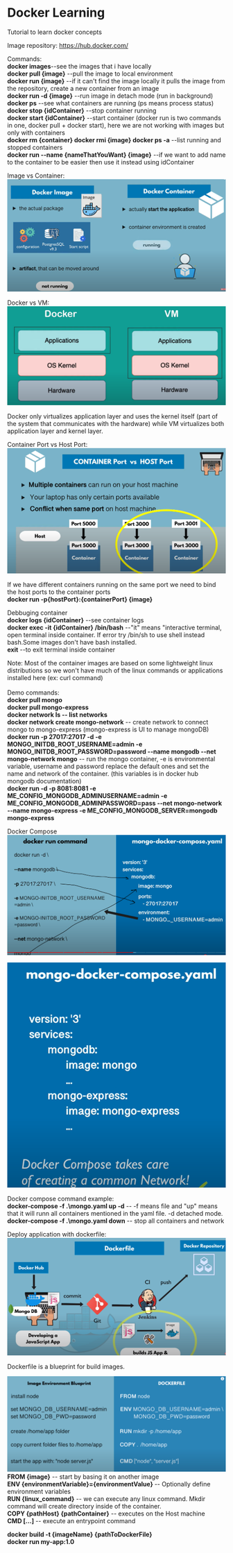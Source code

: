 # Docker Learning


Tutorial to learn docker concepts 

Image repository: 
https://hub.docker.com/ 

Commands:<br/>
<strong>docker images</strong>--see the images that i have locally<br/>
<strong>docker pull {image}</strong> --pull the image to local environment<br/>
<strong>docker run {image}</strong> --if it can't find the image locally it pulls the image from the repository, create a new container from an image<br/>
<strong>docker run -d {image}</strong> --run image in detach mode (run in background)<br/>
<strong>docker ps</strong> --see what containers are running (ps means process status)<br/>
<strong>docker stop {idContainer}</strong> --stop container running<br/>
<strong>docker start {idContainer}</strong> --start container (docker run is two commands in one, docker pull + docker start), here we are not working with images but only with containers<br/>
<strong> docker rm {container} </strong>
<strong> docker rmi {image} </strong>
<strong>docker ps -a</strong> --list running and stopped containers<br/>
<strong>docker run --name {nameThatYouWant} {image}</strong> --if we want to add name to the container to be easier then use it instead using idContainer

Image vs Container: <br/>
![alt text](https://github.com/luislimaUM/Docker/blob/main/images/dockerImage.PNG)
<br/>

Docker vs VM: <br/>
![alt text](https://github.com/luislimaUM/Docker/blob/main/images/dockervsVM.PNG)

Docker only virtualizes application layer and uses the kernel itself (part of the system that communicates with the hardware) while VM virtualizes both application layer and kernel layer.

Container Port vs Host Port: <br/>
![alt text](https://github.com/luislimaUM/Docker/blob/main/images/dockerPorts.PNG)

If we have different containers running on the same port we need to bind the host ports to the container ports<br/>
<strong>docker run -p{hostPort}:{containerPort} {image}</strong>

Debbuging container<br/>
<strong>docker logs {idContainer}</strong> --see container logs<br/>
<strong>docker exec -it {idContainer} /bin/bash</strong> --"it" means "interactive terminal, open terminal inside container. If error try /bin/sh to use shell instead bash.Some images don't have bash installed. <br/>
<strong>exit</strong> --to exit terminal inside container <br/>

Note: Most of the container images are based on some lightweight linux distributions so we won't have much of the linux commands or applications installed here (ex: curl command)<br/><br/>
Demo commands: <br/>
<strong>docker pull mongo</strong> <br/>
<strong>docker pull mongo-express</strong> <br/>
<strong>docker network ls -- list networks</strong> <br/>
<strong>docker network create mongo-network</strong> -- create network to connect mongo to mongo-express (mongo-express is UI to manage mongoDB) <br/>
<strong>docker run -p 27017:27017 -d -e MONGO_INITDB_ROOT_USERNAME=admin -e MONGO_INITDB_ROOT_PASSWORD=password --name mongodb --net mongo-network mongo</strong> -- run the mongo container, -e is environmental variable, username and password replace the default ones and set the name and network of the container. (this variables is in docker hub mongodb documentation)<br/>
<strong>docker run -d -p 8081:8081 -e ME_CONFIG_MONGODB_ADMINUSERNAME=admin -e ME_CONFIG_MONGODB_ADMINPASSWORD=pass --net mongo-network --name mongo-express -e ME_CONFIG_MONGODB_SERVER=mongodb mongo-express</strong><br/>

Docker Compose<br/>
![alt text](https://github.com/luislimaUM/Docker/blob/main/images/dockercompose.PNG)<br/>

![alt text](https://github.com/luislimaUM/Docker/blob/main/images/dockernetwork.PNG)<br/>

Docker compose command example: <br/>
<strong>docker-compose -f .\mongo.yaml up -d</strong> -- -f means file and "up" means that it will runn all containers mentioned in the yaml file. -d detached mode. <br/>
<strong>docker-compose -f .\mongo.yaml down</strong> -- stop all containers and network <br/>

Deploy application with dockerfile: <br/>
![alt text](https://github.com/luislimaUM/Docker/blob/main/images/dockerDeploy.PNG)<br/>

Dockerfile is a blueprint for build images.<br/>

![alt text](https://github.com/luislimaUM/Docker/blob/main/images/dockerFileExample.PNG)<br/>
<strong>FROM {image}</strong> -- start by basing it on another image </br>
<strong>ENV {environmentVariable}={environmentValue} </strong> -- Optionally define environment variables </br>
<strong>RUN {linux_command}</strong> -- we can execute any linux command. Mkdir command will create directory inside of the container.</br>
<strong>COPY {pathHost} {pathContainer}</strong> -- executes on the Host machine</br>
<strong>CMD [...]</strong> -- execute an entrypoint command</br>

<strong>docker build -t {imageName} {pathToDockerFile}</br>
<strong>docker run my-app:1.0 </strong>